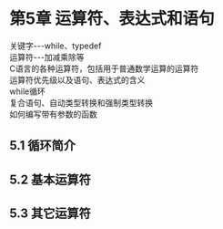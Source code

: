 # 第5章 运算符、表达式和语句 
关键字---while、typedef  
运算符---加减乘除等  
C语言的各种运算符，包括用于普通数学运算的运算符  
运算符优先级以及语句、表达式的含义  
while循环  
复合语句、自动类型转换和强制类型转换  
如何编写带有参数的函数  
## 5.1 循环简介
## 5.2 基本运算符
## 5.3 其它运算符
